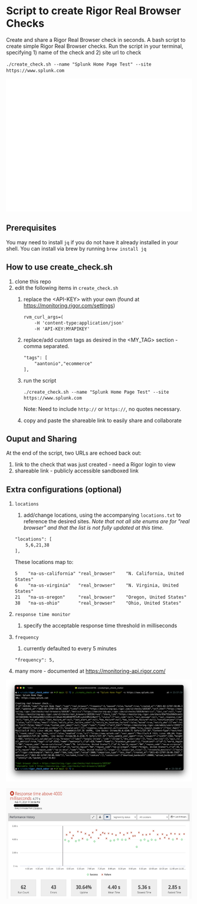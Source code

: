 # Script to create Rigor Real Browser Checks
Create and share a Rigor Real Browser check in seconds. A bash script to create simple Rigor Real Browser checks. Run the script in your terminal, specifying 1) name of the check and 2) site url to check

`./create_check.sh --name "Splunk Home Page Test" --site https://www.splunk.com`

<p align="center">
  <img width="552" height="360" src="assets/checkmake.gif">
</p>

## Prerequisites
You may need to install `jq` if you do not have it already installed in your shell. You can install via brew by running `brew install jq`

## How to use create_check.sh
1. clone this repo
2. edit the following items in `create_check.sh`
    1. replace the &lt;API-KEY&gt; with your own (found at https://monitoring.rigor.com/settings)
        ```
        rvm_curl_args=(
            -H 'content-type:application/json' 
            -H 'API-KEY:MYAPIKEY' 
        ```
    2. replace/add custom tags as desired in the &lt;MY_TAG&gt; section - comma separated.
        ```
        "tags": [
            "aantonio","ecommerce"
        ],
        ```
    
    3. run the script 
        ```
        ./create_check.sh --name "Splunk Home Page Test" --site https://www.splunk.com
        ```
         Note: Need to include `http://` or `https://`, no quotes necessary.
    4. copy and paste the shareable link to easily share and collaborate
## Ouput and Sharing
At the end of the script, two URLs are echoed back out:
1. link to the check that was just created - need a Rigor login to view
2. shareable link - publicly accessible sandboxed link


## Extra configurations (optional)
1. `locations`
    1. add/change locations, using the accompanying `locations.txt` to reference the desired sites. *Note that not all site enums are for "real browser" and that the list is not fully updated at this time.*
    ```
    "locations": [
        5,6,21,38    
    ],
    ```
    These locations map to:  
    ```
    5    "na-us-california" "real_browser"    "N. California, United States"
    6    "na-us-virginia"   "real_browser"    "N. Virginia, United States"
    21   "na-us-oregon"     "real_browser"    "Oregon, United States"
    38   "na-us-ohio"       "real_browser"    "Ohio, United States"
    ```

2. `response time monitor`
    1. specify the acceptable response time threshold in milliseconds

3. `frequency`
    1. currently defaulted to every 5 minutes
    ```
    "frequency": 5,
    ```
4. many more - documented at https://monitoring-api.rigor.com/

![Check Created](assets/output.png)
<p align="center">
  <img width="552" height="300" src="assets/threshold.png">
</p>


